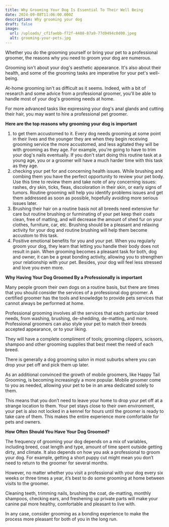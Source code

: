 ```yaml
---
title: Why Grooming Your Dog Is Essential To Their Well Being
date: 2024-09-08T11:06:00.000Z
description: Why grooming your dog
draft: false
image:
  url: /uploads/_cf1faebb-f72f-4488-87a9-77d9494c0d00.jpeg
  alt: grooming-your-pets.jpg
---
```

Whether you do the grooming yourself or bring your pet to a professional groomer, the reasons why you need to groom your dog are numerous.

Grooming isn't about your dog's aesthetic appearance. It's also about their health, and some of the grooming tasks are imperative for your pet's well-being.

At-home grooming isn't as difficult as it seems. Indeed, with a bit of research and some advice from a professional groomer, you'll be able to handle most of your dog's grooming needs at home.

For more advanced tasks like expressing your dog's anal glands and cutting their hair, you may want to hire a professional pet groomer.



**Here are the top reasons why grooming your dog is important**

1. to get them accustomed to it. Every dog needs grooming at some point in their lives and the younger they are when they begin receiving grooming service the more accustomed, and less agitated they will be with grooming as they age. For example, you&#39;re going to have to trim your dog's nails eventually. If you don't start doing this routine task at a young age, you or a groomer will have a much harder time with this task as they age.
2. checking your pet for and concerning health issues. While brushing and combing them you have the perfect opportunity to review your pet body. Use this time to review them and take note of any concerning issues: rashes, dry skin, ticks, fleas, discoloration in their skin, or early signs of tumors. Routine grooming will help you identify problems issues and get them addressed as soon as possible, hopefully avoiding more serious issues later.
3. Brushing their hair on a routine basis not all breeds need extensive fur care but routine brushing or furminating of your pet keep their coats clean, free of matting, and will decrease the amount of shed fur on your clothes, furniture, car, etc. Brushing should be a pleasant and relaxing activity for your dog and routine brushing will help them become accustom to this task.
4. Positive emotional benefits for you and your pet. When you regularly groom your dog, they learn that letting you handle their body does not result in pain. When grooming becomes a pleasant task for both, dog and owner, it can be a great bonding activity, allowing you to strengthen your relationship with your pet. Besides, your dog will feel less stressed and love you even more.



**Why Having Your Dog Groomed By a Professionally is important**

Many people groom their own dogs on a routine basis, but there are times that you should consider the services of a professional dog groomer. A certified groomer has the tools and knowledge to provide pets services that cannot always be performed at home.

Professional grooming involves all the services that each particular breed needs, from washing, brushing, de-shedding, de-matting, and more. Professional groomers can also style your pet to match their breeds accepted appearance, or to your liking.

They will have a complete compliment of tools; grooming clippers, scissors, shampoo and other grooming supplies that best meet the need of each breed.

There is generally a dog grooming salon in most suburbs where you can drop your pet off and pick them up later.

As an additional convinced the growth of mobile groomers, like Happy Tail Grooming, is becoming increasingly a more popular. Mobile groomer come to you as needed, allowing your pet to be in an area dedicated solely to them.

This means that you don’t need to leave your home to drop your pet off at a strange location to them. Your pet stays close to their own environment, your pet is also not locked in a kennel for hours until the groomer is ready to take care of them. This makes the entire experience more comfortable for pets and owners.



**How Often Should You Have Your Dog Groomed?**

The frequency of grooming your dog depends on a mix of variables, including breed, coat length and type, amount of time spent outside getting dirty, and climate. It also depends on how you ask a professional to groom your dog. For example, getting a short puppy cut might mean you don’t need to return to the groomer for several months.

However, no matter whether you visit a professional with your dog every six weeks or three times a year, it’s best to do some grooming at home between visits to the groomer.

Cleaning teeth, trimming nails, brushing the coat, de-matting, monthly shampoos, checking ears, and freshening up private parts will make your canine pal more healthy, comfortable and pleasant to live with. 

In any case, consider grooming as a bonding experience to make the process more pleasant for both of you in the long run.
